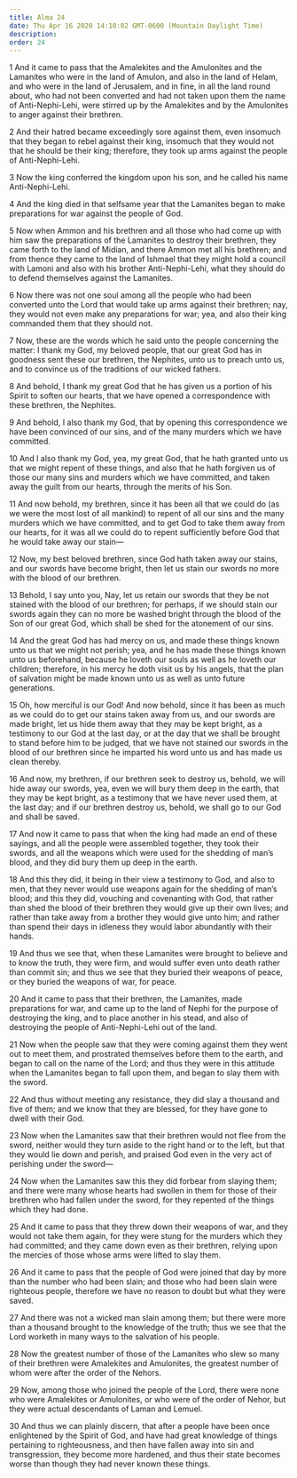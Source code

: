 ```yaml
---
title: Alma 24
date: Thu Apr 16 2020 14:10:02 GMT-0600 (Mountain Daylight Time)
description: 
order: 24
---
```


<p>
  1 And it came to pass that the Amalekites and the Amulonites and the Lamanites
  who were in the land of Amulon, and also in the land of Helam, and who were in
  the land of Jerusalem, and in fine, in all the land round about, who had not
  been converted and had not taken upon them the name of Anti-Nephi-Lehi, were
  stirred up by the Amalekites and by the Amulonites to anger against their
  brethren.
</p>
<p>
  2 And their hatred became exceedingly sore against them, even insomuch that
  they began to rebel against their king, insomuch that they would not that he
  should be their king; therefore, they took up arms against the people of
  Anti-Nephi-Lehi.
</p>
<p>
  3 Now the king conferred the kingdom upon his son, and he called his name
  Anti-Nephi-Lehi.
</p>
<p>
  4 And the king died in that selfsame year that the Lamanites began to make
  preparations for war against the people of God.
</p>
<p>
  5 Now when Ammon and his brethren and all those who had come up with him saw
  the preparations of the Lamanites to destroy their brethren, they came forth
  to the land of Midian, and there Ammon met all his brethren; and from thence
  they came to the land of Ishmael that they might hold a council with Lamoni
  and also with his brother Anti-Nephi-Lehi, what they should do to defend
  themselves against the Lamanites.
</p>
<p>
  6 Now there was not one soul among all the people who had been converted unto
  the Lord that would take up arms against their brethren; nay, they would not
  even make any preparations for war; yea, and also their king commanded them
  that they should not.
</p>
<p>
  7 Now, these are the words which he said unto the people concerning the
  matter: I thank my God, my beloved people, that our great God has in goodness
  sent these our brethren, the Nephites, unto us to preach unto us, and to
  convince us of the traditions of our wicked fathers.
</p>
<p>
  8 And behold, I thank my great God that he has given us a portion of his
  Spirit to soften our hearts, that we have opened a correspondence with these
  brethren, the Nephites.
</p>
<p>
  9 And behold, I also thank my God, that by opening this correspondence we have
  been convinced of our sins, and of the many murders which we have committed.
</p>
<p>
  10 And I also thank my God, yea, my great God, that he hath granted unto us
  that we might repent of these things, and also that he hath forgiven us of
  those our many sins and murders which we have committed, and taken away the
  guilt from our hearts, through the merits of his Son.
</p>
<p>
  11 And now behold, my brethren, since it has been all that we could do (as we
  were the most lost of all mankind) to repent of all our sins and the many
  murders which we have committed, and to get God to take them away from our
  hearts, for it was all we could do to repent sufficiently before God that he
  would take away our stain&#x2014;
</p>
<p>
  12 Now, my best beloved brethren, since God hath taken away our stains, and
  our swords have become bright, then let us stain our swords no more with the
  blood of our brethren.
</p>
<p>
  13 Behold, I say unto you, Nay, let us retain our swords that they be not
  stained with the blood of our brethren; for perhaps, if we should stain our
  swords again they can no more be washed bright through the blood of the Son of
  our great God, which shall be shed for the atonement of our sins.
</p>
<p>
  14 And the great God has had mercy on us, and made these things known unto us
  that we might not perish; yea, and he has made these things known unto us
  beforehand, because he loveth our souls as well as he loveth our children;
  therefore, in his mercy he doth visit us by his angels, that the plan of
  salvation might be made known unto us as well as unto future generations.
</p>
<p>
  15 Oh, how merciful is our God! And now behold, since it has been as much as
  we could do to get our stains taken away from us, and our swords are made
  bright, let us hide them away that they may be kept bright, as a testimony to
  our God at the last day, or at the day that we shall be brought to stand
  before him to be judged, that we have not stained our swords in the blood of
  our brethren since he imparted his word unto us and has made us clean thereby.
</p>
<p>
  16 And now, my brethren, if our brethren seek to destroy us, behold, we will
  hide away our swords, yea, even we will bury them deep in the earth, that they
  may be kept bright, as a testimony that we have never used them, at the last
  day; and if our brethren destroy us, behold, we shall go to our God and shall
  be saved.
</p>
<p>
  17 And now it came to pass that when the king had made an end of these
  sayings, and all the people were assembled together, they took their swords,
  and all the weapons which were used for the shedding of man&#x2019;s blood,
  and they did bury them up deep in the earth.
</p>
<p>
  18 And this they did, it being in their view a testimony to God, and also to
  men, that they never would use weapons again for the shedding of man&#x2019;s
  blood; and this they did, vouching and covenanting with God, that rather than
  shed the blood of their brethren they would give up their own lives; and
  rather than take away from a brother they would give unto him; and rather than
  spend their days in idleness they would labor abundantly with their hands.
</p>
<p>
  19 And thus we see that, when these Lamanites were brought to believe and to
  know the truth, they were firm, and would suffer even unto death rather than
  commit sin; and thus we see that they buried their weapons of peace, or they
  buried the weapons of war, for peace.
</p>
<p>
  20 And it came to pass that their brethren, the Lamanites, made preparations
  for war, and came up to the land of Nephi for the purpose of destroying the
  king, and to place another in his stead, and also of destroying the people of
  Anti-Nephi-Lehi out of the land.
</p>
<p>
  21 Now when the people saw that they were coming against them they went out to
  meet them, and prostrated themselves before them to the earth, and began to
  call on the name of the Lord; and thus they were in this attitude when the
  Lamanites began to fall upon them, and began to slay them with the sword.
</p>
<p>
  22 And thus without meeting any resistance, they did slay a thousand and five
  of them; and we know that they are blessed, for they have gone to dwell with
  their God.
</p>
<p>
  23 Now when the Lamanites saw that their brethren would not flee from the
  sword, neither would they turn aside to the right hand or to the left, but
  that they would lie down and perish, and praised God even in the very act of
  perishing under the sword&#x2014;
</p>
<p>
  24 Now when the Lamanites saw this they did forbear from slaying them; and
  there were many whose hearts had swollen in them for those of their brethren
  who had fallen under the sword, for they repented of the things which they had
  done.
</p>
<p>
  25 And it came to pass that they threw down their weapons of war, and they
  would not take them again, for they were stung for the murders which they had
  committed; and they came down even as their brethren, relying upon the mercies
  of those whose arms were lifted to slay them.
</p>
<p>
  26 And it came to pass that the people of God were joined that day by more
  than the number who had been slain; and those who had been slain were
  righteous people, therefore we have no reason to doubt but what they were
  saved.
</p>
<p>
  27 And there was not a wicked man slain among them; but there were more than a
  thousand brought to the knowledge of the truth; thus we see that the Lord
  worketh in many ways to the salvation of his people.
</p>
<p>
  28 Now the greatest number of those of the Lamanites who slew so many of their
  brethren were Amalekites and Amulonites, the greatest number of whom were
  after the order of the Nehors.
</p>
<p>
  29 Now, among those who joined the people of the Lord, there were none who
  were Amalekites or Amulonites, or who were of the order of Nehor, but they
  were actual descendants of Laman and Lemuel.
</p>
<p>
  30 And thus we can plainly discern, that after a people have been once
  enlightened by the Spirit of God, and have had great knowledge of things
  pertaining to righteousness, and then have fallen away into sin and
  transgression, they become more hardened, and thus their state becomes worse
  than though they had never known these things.
</p>
